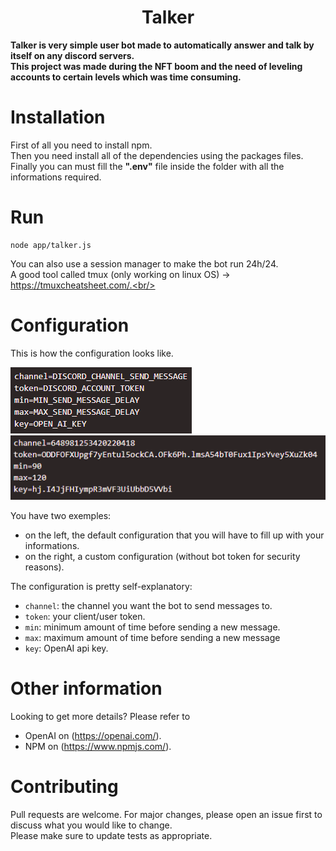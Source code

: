 <div align="center">

# Talker
</div>

**Talker is very simple user bot made to automatically answer and talk by itself on any discord servers.** <br/>
**This project was made during the NFT boom and the need of leveling accounts to certain levels which was time consuming.**<br/>

# Installation
First of all you need to install npm.<br/>
Then you need install all of the dependencies using the packages files.<br/>
Finally you can must fill the **".env"** file inside the folder with all the informations required.<br/>

# Run
```
node app/talker.js
```
You can also use a session manager to make the bot run 24h/24.<br/>
A good tool called tmux (only working on linux OS) -> https://tmuxcheatsheet.com/.<br/>

# Configuration
This is how the configuration looks like.<br/>

![](screenshots/config_default_exemple.png?raw=true "Default Config Exemple")
![](screenshots/config_custom_exemple.png?raw=true "Custom Config Exemple")

You have two exemples:
- on the left, the default configuration that you will have to fill up with your informations.<br/>
- on the right, a custom configuration (without bot token for security reasons).<br/>

The configuration is pretty self-explanatory:
* `channel`: the channel you want the bot to send messages to.<br/> 
* `token`: your client/user token.<br/>
* `min`: minimum amount of time before sending a new message.<br/> 
* `max`: maximum amount of time before sending a new message<br/> 
* `key`: OpenAI api key.<br/> 

# Other information
Looking to get more details? Please refer to
* OpenAI on (https://openai.com/).<br/>
* NPM on (https://www.npmjs.com/).<br/>

# Contributing
Pull requests are welcome. For major changes, please open an issue first to discuss what you would like to change.<br/>
Please make sure to update tests as appropriate.<br/>

